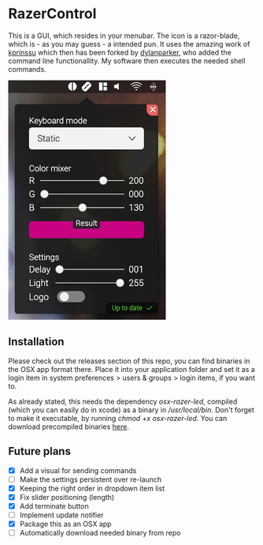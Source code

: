 # RazerControl

This is a GUI, which resides in your menubar. The icon is a razor-blade, which is - as you may guess - a intended pun. It uses the amazing work of [kprinssu](https://github.com/kprinssu/osx-razer-blade) which then has been forked by [dylanparker](https://github.com/dylanparker/osx-razer-led), who added the command line functionallity. My software then executes the needed shell commands.

![User Interface](readme_images/userinterface.png)

## Installation

Please check out the releases section of this repo, you can find binaries in the OSX app format there. Place it into your application folder and set it as a login item in system preferences > users & groups > login items, if you want to.

As already stated, this needs the dependency *osx-razer-led*, compiled (which you can easily do in xcode) as a binary in */usr/local/bin*. Don't forget to make it executable, by running *chmod +x osx-razer-led*. You can download precompiled binaries [here](https://github.com/dylanparker/osx-razer-led/releases).

## Future plans

- [x] Add a visual for sending commands
- [ ] Make the settings persistent over re-launch
- [x] Keeping the right order in dropdown item list
- [x] Fix slider positioning (length)
- [x] Add terminate button
- [ ] Implement update notifier
- [x] Package this as an OSX app
- [ ] Automatically download needed binary from repo
